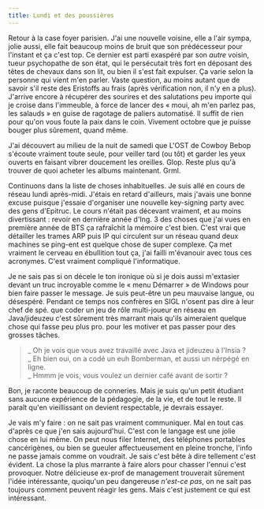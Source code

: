 ```yaml
---
title: Lundi et des poussières
---
```


Retour à la case foyer parisien. J'ai une nouvelle voisine, elle a l'air
sympa, jolie aussi, elle fait beaucoup moins de bruit que son prédécesseur
pour l'instant et ça c'est top. Ce dernier est parti exaspéré par son _autre_
voisin, tueur psychopathe de son état, qui le persécutait très fort en
déposant des têtes de chevaux dans son lit, ou bien il s'est fait expulser. Ça
varie selon la personne qui vient m'en parler. Vaste question, au moins autant
que de savoir s'il reste des Eristoffs au frais (après vérification non, il
n'y en a plus). J'arrive encore à récupérer des sourires et des salutations
peu importe qui je croise dans l'immeuble, à force de lancer des « moui, ah
m'en parlez pas, les salauds » en guise de ragotage de paliers automatisé. Il
suffit de rien pour qu'on vous foute la paix dans le coin. Vivement octobre
que je puisse bouger plus sûrement, quand même.

J'ai découvert au milieu de la nuit de samedi que L'OST de Cowboy Bebop
s'écoute vraiment toute seule, pour veiller tard (ou tôt) et garder les yeux
ouverts en faisant vibrer doucement les oreilles. Glop. Reste plus qu'à
trouver de quoi acheter les albums maintenant. Grml.

Continuons dans la liste de choses inhabituelles. Je suis allé en cours de
réseau lundi après-midi. J'étais en retard d'ailleurs, mais j'avais une bonne
excuse puisque j'essaie d'organiser une nouvelle key-signing party avec des
gens d'Epitruc. Le cours n'était pas décevant vraiment, et au moins
divertissant : revoir en dernière année d'Ing. 3 des choses que j'ai vues en
première année de BTS ça rafraîchit la mémoire c'est bien. C'est vrai que
détailler les trames ARP puis IP qui circulent sur un réseau quand deux
machines se ping-ent est quelque chose de super complexe. Ça met vraiment le
cerveau en ébullition tout ça, j'ai failli m'évanouir avec tous ces acronymes.
C'est vraiment compliqué l'informatique.

Je ne sais pas si on décele le ton ironique où si je dois aussi m'extasier
devant un truc incroyable comme le « menu Démarrer » de Windows pour bien
faire passer le message. Je suis peut-être un peu mauvaise langue, ou
désespéré. Pendant ce temps nos confrères en SIGL n'osent pas dire à leur chef
de spé. que coder un jeu de rôle multi-joueur en réseau en Java/jideuzeu c'est
sûrement très marrant mais qu'ils aimeraient quelque chose qui fasse peu plus
pro. pour les motiver et pas passer pour des grosses tâches.

> _ Oh je vois que vous avez travaillé avec Java et jideuzeu à l'Insia ?  
_ Eh bien oui, on a codé un euh Bomberman, et aussi un nérpégé en ligne.  
_ Hmmm je vois, vous voulez un dernier café avant de sortir ?

Bon, je raconte beaucoup de conneries. Mais je suis qu'un petit étudiant sans
aucune expérience de la pédagogie, de la vie, et de tout le reste. Il paraît
qu'en vieillissant on devient respectable, je devrais essayer.

Je vais m'y faire : on ne sait pas vraiment communiquer. Mal en tout cas
d'après ce que j'en sais aujourd'hui. C'est con le langage est une jolie chose
en lui même. On peut nous filer Internet, des téléphones portables
cancérigènes, ou bien se gueuler affectueusement en pleine tronche, l'info ne
passe jamais comme on voudrait. Je sais c'est bête à dire tellement c'est
évident. La chose la plus marrante à faire alors pour chasser l'ennui c'est
provoquer. Notre délicieuse ex-prof de management trouverait sûrement l'idée
intéressante, quoiqu'un peu dangereuse _n'est-ce pas_, on ne sait pas toujours
comment peuvent réagir les gens. Mais c'est justement ce qui est intéressant.

